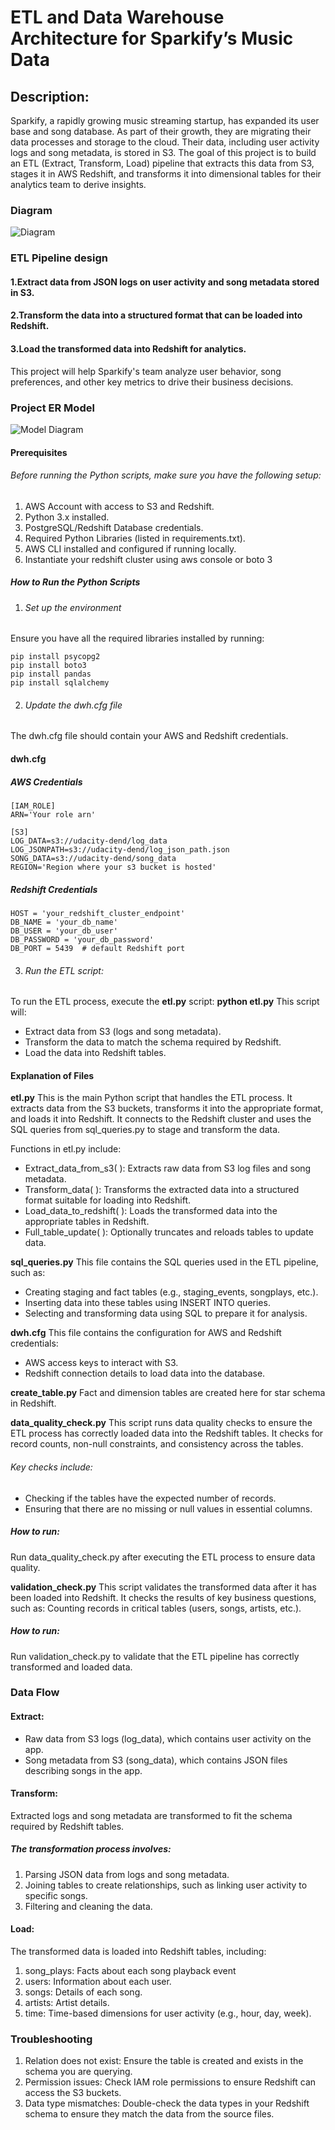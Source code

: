 # ETL and Data Warehouse Architecture for Sparkify’s Music Data
## Description:
Sparkify, a rapidly growing music streaming startup, has expanded its user base and song database. As part of their growth, they are migrating their data processes and storage to the cloud. Their data, including user activity logs and song metadata, is stored in S3. The goal of this project is to build an ETL (Extract, Transform, Load) pipeline that extracts this data from S3, stages it in AWS Redshift, and transforms it into dimensional tables for their analytics team to derive insights.

### Diagram
![Diagram](https://github.com/Joshh90/ETL-and-Data-Warehouse-Architecture-for-Sparkify-Music-Data/blob/main/datawarehouse.jpeg)

### ETL Pipeline design
#### 1.Extract data from JSON logs on user activity and song metadata stored in S3.
#### 2.Transform the data into a structured format that can be loaded into Redshift.
#### 3.Load the transformed data into Redshift for analytics.
This project will help Sparkify's team analyze user behavior, song preferences, and other key metrics to drive their business decisions.

### Project ER Model
![Model Diagram](https://github.com/Joshh90/ETL-and-Data-Warehouse-Architecture-for-Sparkify-Music-Data/blob/main/ETL%20%20%26%20DATAWAREHOUSE%20ERD.drawio.png)

#### Prerequisites
###### Before running the Python scripts, make sure you have the following setup:
1. AWS Account with access to S3 and Redshift.
2. Python 3.x installed.
3. PostgreSQL/Redshift Database credentials.
4. Required Python Libraries (listed in requirements.txt).
5. AWS CLI installed and configured if running locally.
6. Instantiate your redshift cluster using aws console or boto 3


##### How to Run the Python Scripts
1. ###### Set up the environment
Ensure you have all the required libraries installed by running:
```
pip install psycopg2
pip install boto3
pip install pandas
pip install sqlalchemy

```
2. ###### Update the dwh.cfg  file
The dwh.cfg file should contain your AWS and Redshift credentials. 

#### dwh.cfg 

##### AWS Credentials
```
[IAM_ROLE]
ARN='Your role arn'

[S3]
LOG_DATA=s3://udacity-dend/log_data
LOG_JSONPATH=s3://udacity-dend/log_json_path.json
SONG_DATA=s3://udacity-dend/song_data
REGION='Region where your s3 bucket is hosted'

```

##### Redshift Credentials
```
HOST = 'your_redshift_cluster_endpoint'
DB_NAME = 'your_db_name'
DB_USER = 'your_db_user'
DB_PASSWORD = 'your_db_password'
DB_PORT = 5439  # default Redshift port

```

3. ###### Run the ETL script:
To run the ETL process, execute the **etl.py** script:
**python etl.py**
This script will:
* Extract data from S3 (logs and song metadata).
* Transform the data to match the schema required by Redshift.
* Load the data into Redshift tables.

#### Explanation of Files
**etl.py**
This is the main Python script that handles the ETL process. It extracts data from the S3 buckets, transforms it into the appropriate format, and loads it into Redshift. It connects to the Redshift cluster and uses the SQL queries from sql_queries.py to stage and transform the data.

Functions in etl.py include:
* Extract_data_from_s3( ): Extracts raw data from S3 log files and song metadata.
* Transform_data( ): Transforms the extracted data into a structured format suitable for loading into Redshift.
* Load_data_to_redshift( ): Loads the transformed data into the appropriate tables in Redshift.
* Full_table_update( ): Optionally truncates and reloads tables to update data.

**sql_queries.py**
This file contains the SQL queries used in the ETL pipeline, such as:
* Creating staging and fact tables (e.g., staging_events, songplays, etc.).
* Inserting data into these tables using INSERT INTO queries.
* Selecting and transforming data using SQL to prepare it for analysis.

**dwh.cfg**
This file contains the configuration for AWS and Redshift credentials:
* AWS access keys to interact with S3.
* Redshift connection details to load data into the database.

**create_table.py**
Fact and dimension tables are created here for star schema in Redshift.

**data_quality_check.py** This script runs data quality checks to ensure the ETL process has correctly loaded data into the Redshift tables. It checks for record counts, non-null constraints, and consistency across the tables.

###### Key checks include:

* Checking if the tables have the expected number of records.
* Ensuring that there are no missing or null values in essential columns.
##### How to run:
Run data_quality_check.py after executing the ETL process to ensure data quality.

**validation_check.py** This script validates the transformed data after it has been loaded into Redshift. It checks the results of key business questions, such as:
Counting records in critical tables (users, songs, artists, etc.).
##### How to run:
Run validation_check.py to validate that the ETL pipeline has correctly transformed and loaded data.

### Data Flow
#### Extract:

* Raw data from S3 logs (log_data), which contains user activity on the app.
* Song metadata from S3 (song_data), which contains JSON files describing songs in the app.
#### Transform:

Extracted logs and song metadata are transformed to fit the schema required by Redshift tables.
##### The transformation process involves:
1.  Parsing JSON data from logs and song metadata.
11. Joining tables to create relationships, such as linking user activity to specific songs.
111. Filtering and cleaning the data.
#### Load:

The transformed data is loaded into Redshift tables, including:
1. song_plays: Facts about each song playback event
11. users: Information about each user.
111. songs: Details of each song.
4. artists: Artist details.
5. time: Time-based dimensions for user activity (e.g., hour, day, week).
### Troubleshooting
1.  Relation does not exist: Ensure the table is created and exists in the schema you are querying.
11. Permission issues: Check IAM role permissions to ensure Redshift can access the S3 buckets.
111. Data type mismatches: Double-check the data types in your Redshift schema to ensure they match the data from the source files.

